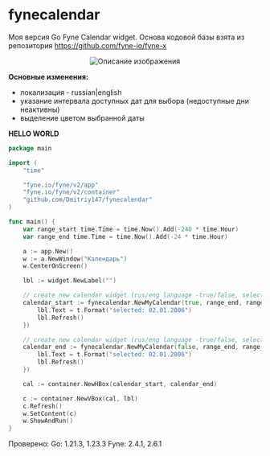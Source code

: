 # fynecalendar 

Моя версия Go Fyne Calendar widget. 
Основа кодовой базы взята из репозитория
https://github.com/fyne-io/fyne-x

<div align="center">
  <img src="https://github.com/user-attachments/assets/be2b99fd-5f55-4d7b-8df4-b8897641f321" alt="Описание изображения">
</div>

**Основные изменения:**
- локализация - russian|english
- указание интервала доступных дат для выбора (недоступные дни неактивны)
- выделение цветом выбранной даты


**HELLO WORLD**
```go
package main

import (
	"time"

	"fyne.io/fyne/v2/app"
	"fyne.io/fyne/v2/container"
	"github.com/Dmitriy147/fynecalendar"
)

func main() {
	var range_start time.Time = time.Now().Add(-240 * time.Hour)
	var range_end time.Time = time.Now().Add(-24 * time.Hour)

	a := app.New()
	w := a.NewWindow("Календарь")
	w.CenterOnScreen()

	lbl := widget.NewLabel("")

	// create new calendar widget (rus/eng language -true/false, selected date, start active date interval, end active date interval)
	calendar_start := fynecalendar.NewMyCalendar(true, range_end, range_start, range_end, func(t time.Time) {
		lbl.Text = t.Format("selected: 02.01.2006")
		lbl.Refresh()
	})

	// create new calendar widget (rus/eng language -true/false, selected date, start active date interval, end active date interval)
	calendar_end := fynecalendar.NewMyCalendar(false, range_end, range_start, range_end, func(t time.Time) {
		lbl.Text = t.Format("selected: 02.01.2006")
		lbl.Refresh()
	})

	cal := container.NewHBox(calendar_start, calendar_end)

	c := container.NewVBox(cal, lbl)
	c.Refresh()
	w.SetContent(c)
	w.ShowAndRun()
}
```
Проверено:
Go: 1.21.3, 1.23.3
Fyne: 2.4.1, 2.6.1
